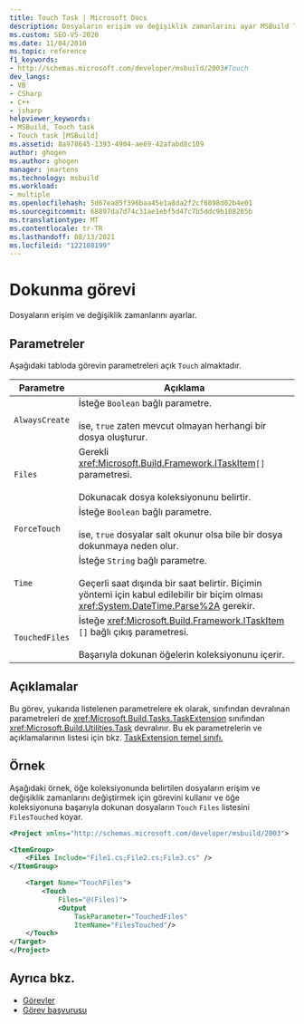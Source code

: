 ```yaml
---
title: Touch Task | Microsoft Docs
description: Dosyaların erişim ve değişiklik zamanlarını ayar MSBuild Touch görevinin parametreleri ve kullanımı hakkında bilgi edinebilirsiniz.
ms.custom: SEO-VS-2020
ms.date: 11/04/2016
ms.topic: reference
f1_keywords:
- http://schemas.microsoft.com/developer/msbuild/2003#Touch
dev_langs:
- VB
- CSharp
- C++
- jsharp
helpviewer_keywords:
- MSBuild, Touch task
- Touch task [MSBuild]
ms.assetid: 8a978645-1393-4904-ae69-42afabd8c109
author: ghogen
ms.author: ghogen
manager: jmartens
ms.technology: msbuild
ms.workload:
- multiple
ms.openlocfilehash: 5d67ea85f396baa45e1a8da2f2cf6898d02b4e01
ms.sourcegitcommit: 68897da7d74c31ae1ebf5d47c7b5ddc9b108265b
ms.translationtype: MT
ms.contentlocale: tr-TR
ms.lasthandoff: 08/13/2021
ms.locfileid: "122108199"
---
```

# <a name="touch-task"></a>Dokunma görevi

Dosyaların erişim ve değişiklik zamanlarını ayarlar.

## <a name="parameters"></a>Parametreler

 Aşağıdaki tabloda görevin parametreleri açık `Touch` almaktadır.

|Parametre|Açıklama|
|---------------|-----------------|
|`AlwaysCreate`|İsteğe `Boolean` bağlı parametre.<br /><br /> ise, `true` zaten mevcut olmayan herhangi bir dosya oluşturur.|
|`Files`|Gerekli <xref:Microsoft.Build.Framework.ITaskItem>`[]` parametresi.<br /><br /> Dokunacak dosya koleksiyonunu belirtir.|
|`ForceTouch`|İsteğe `Boolean` bağlı parametre.<br /><br /> ise, `true` dosyalar salt okunur olsa bile bir dosya dokunmaya neden olur.|
|`Time`|İsteğe `String` bağlı parametre.<br /><br /> Geçerli saat dışında bir saat belirtir. Biçimin yöntemi için kabul edilebilir bir biçim olması <xref:System.DateTime.Parse%2A> gerekir.|
|`TouchedFiles`|İsteğe <xref:Microsoft.Build.Framework.ITaskItem> `[]` bağlı çıkış parametresi.<br /><br /> Başarıyla dokunan öğelerin koleksiyonunu içerir.|

## <a name="remarks"></a>Açıklamalar

 Bu görev, yukarıda listelenen parametrelere ek olarak, sınıfından devralınan parametreleri de <xref:Microsoft.Build.Tasks.TaskExtension> sınıfından <xref:Microsoft.Build.Utilities.Task> devralınır. Bu ek parametrelerin ve açıklamalarının listesi için bkz. [TaskExtension temel sınıfı.](../msbuild/taskextension-base-class.md)

## <a name="example"></a>Örnek

 Aşağıdaki örnek, öğe koleksiyonunda belirtilen dosyaların erişim ve değişiklik zamanlarını değiştirmek için görevini kullanır ve öğe koleksiyonuna başarıyla dokunan dosyaların `Touch` `Files` listesini `FilesTouched` koyar.

```xml
<Project xmlns="http://schemas.microsoft.com/developer/msbuild/2003">

<ItemGroup>
    <Files Include="File1.cs;File2.cs;File3.cs" />
</ItemGroup>

    <Target Name="TouchFiles">
        <Touch
            Files="@(Files)">
            <Output
                TaskParameter="TouchedFiles"
                ItemName="FilesTouched"/>
    </Touch>
</Target>
</Project>
```

## <a name="see-also"></a>Ayrıca bkz.

- [Görevler](../msbuild/msbuild-tasks.md)
- [Görev başvurusu](../msbuild/msbuild-task-reference.md)
